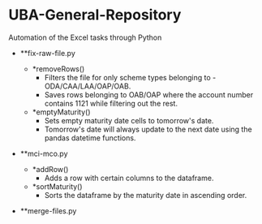 # UBA-General-Repository

Automation of the Excel tasks through Python
* **fix-raw-file.py
  * *removeRows()
    * Filters the file for only scheme types belonging to - ODA/CAA/LAA/OAP/OAB.
    * Saves rows belonging to OAB/OAP where the account number contains 1121 while filtering out the rest.
  * *emptyMaturity()
    * Sets empty maturity date cells to tomorrow's date.
    * Tomorrow's date will always update to the next date using the pandas datetime functions.
    
* **mci-mco.py
  * *addRow()
    * Adds a row with certain columns to the dataframe.
  * *sortMaturity()
    * Sorts the dataframe by the maturity date in ascending order.

* **merge-files.py
